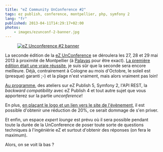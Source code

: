 ```yaml
---
title: "eZ Community UnConference #2"
tags: ez publish, conference, montpellier, php, symfony 2
lang: "fr"
published: 2013-04-11T14:29:17+02:00
photos:
    - images/ezunconf-2-banner.jpg
---
```


<figure class="object-center"><a href="http://ezuncon.ez.no/"><img
src="/images/ezunconf-2-banner.jpg" alt="eZ Unconference #2
banner"></a></figure>

La seconde édition de la [eZ UnConference](http://ezuncon.ez.no) se déroulera
les 27, 28 et 29 mai 2013 à proximité de Montpellier (à
[Palavas](http://ezuncon.ez.no/#section-venue) pour être exact). [La première
édition était une vraie réussite](http://share.ez.no/blogs/ez/ez-community-unconference-1-first-of-a-successful-series),
je suis sûr que la seconde sera encore meilleure. Déjà, contrairement à Cologne
au mois d'Octobre, le soleil est (presque) garanti ;-) et la plage n'est
vraiment, mais alors vraiment pas loin!

[Au programme](http://ezuncon.ez.no/#section-Program), des ateliers sur eZ
Publish 5, Symfony 2, l'API REST, la *backward compatibility* avec eZ Publish 4
et tout autre sujet que vous apporterez sur la partie *unconference*! 

En plus, [en plaçant le logo et un lien vers le site de
l'évènement](http://share.ez.no/blogs/ez/ez-community-unconference-2-special-prices-for-special-people-like-you.-yes-you),
il est possible d'obtenir une réduction de 20%, ce serait dommage de s'en
priver.

Et enfin, un espace *expert lounge* est prévu où il sera possible pendant toute
la durée de la UnConference de poser toute sorte de questions techniques à
l'ingéniérie eZ et surtout d'obtenir des réponses (on fera le maximum).

Alors, on se voit là bas ?
